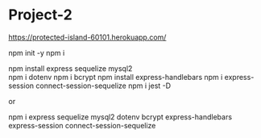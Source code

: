 # Project-2
https://protected-island-60101.herokuapp.com/


npm init -y
npm i

npm install express sequelize mysql2    
npm i dotenv
npm i bcrypt
npm install express-handlebars
npm i express-session connect-session-sequelize
npm i jest -D

or

npm i express sequelize mysql2 dotenv bcrypt express-handlebars express-session connect-session-sequelize



